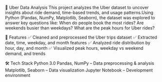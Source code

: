 🚖 Uber Data Analysis
This project analyzes the Uber dataset to uncover insights about ride demand, time-based trends, and usage patterns.Using Python (Pandas, NumPy, Matplotlib, Seaborn), the dataset was explored to answer key questions like:
When do people book the most rides?
Are weekends busier than weekdays?
What are the peak hours for Uber rides?

📌 Features
✅ Cleaned and preprocessed the Uber trips dataset
✅ Extracted date, time, weekday, and month features
✅ Analyzed ride distribution by hour, day, and month
✅ Visualized peak hours, weekday vs weekend demand, and trends

🛠️ Tech Stack
Python 3.0
Pandas, NumPy – Data preprocessing & analysis
Matplotlib, Seaborn – Data visualization
Jupyter Notebook – Development environment
